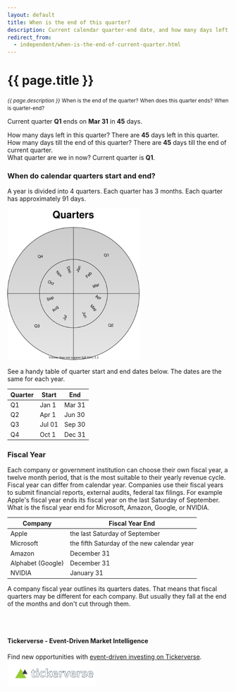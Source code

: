 ```yaml
---
layout: default
title: When is the end of this quarter?
description: Current calendar quarter-end date, and how many days left.
redirect_from: 
  - independent/when-is-the-end-of-current-quarter.html
---
```


[comment]: <> (permalink: /when-is-the-end-of-current-quarter)

<h1>{{ page.title }}</h1>
<small><i>{{ page.description }}</i></small>
<small>When is the end of the quarter?</small>
<small>When does this quarter ends?</small>
<small>When is quarter-end?</small>

Current quarter <b id='quarterName'>Q1</b> ends on <b id='quarterEnd'>Mar 31</b> in <b id="daysLeft">45</b> days.
<br>

How many days left in this quarter? There are <b id="daysLeft2">45</b> days left in this quarter.<br>
How many days till the end of this quarter? There are <b id="daysLeft3">45</b> days till the end of current quarter.<br>
What quarter are we in now? Current quarter is <b id='quarterName2'>Q1</b>.

<h3>When do calendar quarters start and end?</h3>
<p>A year is divided into 4 quarters. Each quarter has 3 months. Each quarter has approximately 91 days.</p>

<p><img src="/images/quarters.svg" alt="calendar year quarters visualization circular" style="max-width: 300px"/></p>

<p>See a handy table of quarter start and end dates below. The dates are the same for each year.</p>

<table class="table table-striped">
    <thead>
        <tr>
            <th scope="col">
                Quarter
            </th>
            <th scope="col">
                Start
            </th>
            <th scope="col">
                End
            </th>
        </tr>
    </thead>
    <tbody>
        <tr>
            <td>Q1</td>
            <td>Jan 1</td>
            <td>Mar 31</td>
        </tr>
        <tr>
            <td>Q2</td>
            <td>Apr 1</td>
            <td>Jun 30</td>
        </tr>
        <tr>
            <td>Q3</td>
            <td>Jul 01</td>
            <td>Sep 30</td>
        </tr>
        <tr>
            <td>Q4</td>
            <td>Oct 1</td>
            <td>Dec 31</td>
        </tr>
    </tbody>
</table>

<h3>Fiscal Year</h3>
<p>
  Each company or government institution can choose their own fiscal year, a twelve month period, that is the most suitable to their yearly revenue cycle.
  Fiscal year can differ from calendar year.
  Companies use their fiscal years to submit financial reports, external audits, federal tax filings.
  For example Apple's fiscal year ends its fiscal year on the last Saturday of September. What is the fiscal year end for Microsoft, Amazon, Google, or NVIDIA.
</p>

<table class="table table-striped">
    <thead>
        <tr>
            <th scope="col">
                Company
            </th>
            <th scope="col">
                Fiscal Year End
            </th>
        </tr>
    </thead>
    <tbody>
        <tr>
            <td>Apple</td>
            <td>the last Saturday of September</td>
        </tr>
        <tr>
            <td>Microsoft</td>
            <td>the fifth Saturday of the new calendar year</td>
        </tr>
        <tr>
            <td>Amazon</td>
            <td>December 31</td>
        </tr>
        <tr>
            <td>Alphabet (Google)</td>
            <td>December 31</td>
        </tr>
        <tr>
            <td>NVIDIA</td>
            <td>January 31</td>
        </tr>
    </tbody>
</table>

<p>A company fiscal year outlines its quarters dates. That means that fiscal quarters may be different for each company. But usually they fall at the end of the months and don't cut through them.</p>

<br>
<br>
<h4>Tickerverse - Event-Driven Market Intelligence</h4>
Find new opportunities with <a href="https://tickerverse.com/">event-driven investing on Tickerverse</a>.
<div>
  <a href="https://tickerverse.com/">
    <img style="width: 200px" src="/images/tickerverse-title.svg" alt="Stay on top of important company events">
  </a>
</div>


<script>

    document.getElementById('quarterName').innerText = 'Q' + getQuarter().toString();
    document.getElementById('quarterName2').innerText = 'Q' + getQuarter().toString();
    document.getElementById('quarterEnd').innerText = getQEnd().toLocaleDateString();
    document.getElementById('daysLeft').innerText = daysLeftInQuarter().toString();
    document.getElementById('daysLeft2').innerText = daysLeftInQuarter().toString();
    document.getElementById('daysLeft3').innerText = daysLeftInQuarter().toString();

    function getQuarter(d) {
      d = d || new Date();
      var m = Math.floor(d.getMonth()/3) + 1;
      return m > 4? m - 4 : m;
    }
    
    function getQEnd(d) {
      d = d || new Date();
      var qEnd = new Date(d);
      qEnd.setMonth(qEnd.getMonth() + 3 - qEnd.getMonth() % 3, 0);
      qEnd.setHours(0);
      qEnd.setMinutes(0);
      qEnd.setSeconds(0);
      return qEnd;
    }
    
    function daysLeftInQuarter(d) {
      d = d || new Date();
      var qEnd = getQEnd(d);
      return Math.floor((qEnd - d) / 8.64e7) + 1;
    }
    
</script>


